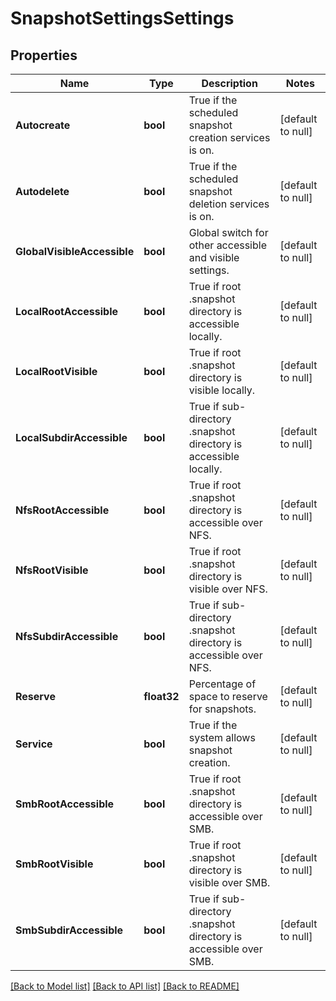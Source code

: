 # SnapshotSettingsSettings

## Properties
Name | Type | Description | Notes
------------ | ------------- | ------------- | -------------
**Autocreate** | **bool** | True if the scheduled snapshot creation services is on. | [default to null]
**Autodelete** | **bool** | True if the scheduled snapshot deletion services is on. | [default to null]
**GlobalVisibleAccessible** | **bool** | Global switch for other accessible and visible settings. | [default to null]
**LocalRootAccessible** | **bool** | True if root .snapshot directory is accessible locally. | [default to null]
**LocalRootVisible** | **bool** | True if root .snapshot directory is visible locally. | [default to null]
**LocalSubdirAccessible** | **bool** | True if sub-directory .snapshot directory is accessible locally. | [default to null]
**NfsRootAccessible** | **bool** | True if root .snapshot directory is accessible over NFS. | [default to null]
**NfsRootVisible** | **bool** | True if root .snapshot directory is visible over NFS. | [default to null]
**NfsSubdirAccessible** | **bool** | True if sub-directory .snapshot directory is accessible over NFS. | [default to null]
**Reserve** | **float32** | Percentage of space to reserve for snapshots. | [default to null]
**Service** | **bool** | True if the system allows snapshot creation. | [default to null]
**SmbRootAccessible** | **bool** | True if root .snapshot directory is accessible over SMB. | [default to null]
**SmbRootVisible** | **bool** | True if root .snapshot directory is visible over SMB. | [default to null]
**SmbSubdirAccessible** | **bool** | True if sub-directory .snapshot directory is accessible over SMB. | [default to null]

[[Back to Model list]](../README.md#documentation-for-models) [[Back to API list]](../README.md#documentation-for-api-endpoints) [[Back to README]](../README.md)


